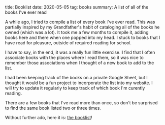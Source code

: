 title: Booklist
date: 2020-05-05
tag: books
summary: A list of all of the books I've ever read

A while ago, I tried to compile a list of every book I've ever read.
This was partially inspired by my Grandfather's habit of cataloging all of the books he owned (which was a lot).
It took me a few months to compile it, adding books here and there when one popped into my head.
I stuck to books that I have read for pleasure, outside of required reading for school.

I have to say, in the end, it was a really fun little exercise.
I find that I often associate books with the places where I read them, so it was nice to remember those associations when I thought of a new book to add to the list.

I had been keeping track of the books on a private Google Sheet, but I thought it would be a fun project to incorporate the list into my website.
I will try to update it regularly to keep track of which book I'm curently reading.

There are a few books that I've read more than once, so don't be surprised to find the same book listed two or three times.

Without further ado, here it is: <a href="{{url_for('booklist')}}">the booklist</a>!
